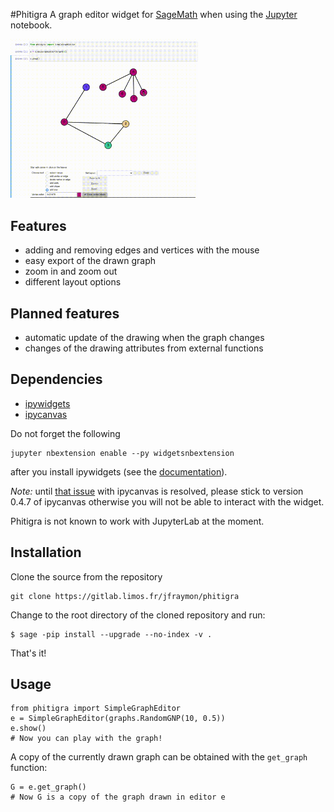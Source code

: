#Phitigra
A graph editor widget for [SageMath](www.sagemath.org)
when using the [Jupyter](www.jupyter.org) notebook.
<p><img width="300" src="docs/source/images/phtgr.gif"></p>

## Features

  * adding and removing edges and vertices with the mouse
  * easy export of the drawn graph
  * zoom in and zoom out
  * different layout options

## Planned features

  * automatic update of the drawing when the graph changes
  * changes of the drawing attributes from external functions

## Dependencies

  * [ipywidgets](https://github.com/jupyter-widgets/ipywidgets)
  * [ipycanvas](https://github.com/martinRenou/ipycanvas)

Do not forget the following
```
jupyter nbextension enable --py widgetsnbextension
```
after you install ipywidgets (see the [documentation](https://ipywidgets.readthedocs.io/en/latest/user_install.html)).

*Note:* until [that issue](https://github.com/martinRenou/ipycanvas/issues/117) with ipycanvas is resolved, please stick to version 0.4.7 of ipycanvas otherwise you will not be able to interact with the widget.

Phitigra is not known to work with JupyterLab at the moment.

## Installation

Clone the source from the repository
```
git clone https://gitlab.limos.fr/jfraymon/phitigra
```

Change to the root directory of the cloned repository and run:
```
$ sage -pip install --upgrade --no-index -v .
```
That's it!

## Usage

```
from phitigra import SimpleGraphEditor
e = SimpleGraphEditor(graphs.RandomGNP(10, 0.5))
e.show()
# Now you can play with the graph!
```

A copy of the currently drawn graph can be obtained with the `get_graph` function:
```
G = e.get_graph()
# Now G is a copy of the graph drawn in editor e
```

